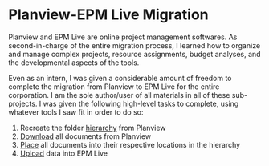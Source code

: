 Planview-EPM Live Migration
===========================

Planview and EPM Live are online project management softwares. As second-in-charge of the entire migration process, I learned how to organize and manage complex projects, resource assignments, budget analyses, and the developmental aspects of the tools.

Even as an intern, I was given a considerable amount of freedom to complete the migration from Planview to EPM Live for the entire corporation. I am the sole author/user of all materials in all of these sub-projects. I was given the following high-level tasks to complete, using whatever tools I saw fit in order to do so:

1. Recreate the folder [hierarchy](https://github.com/rishikapadia/99-Internship/tree/master/Planview-EPM%20Migration/hierarchy) from Planview
2. [Download](https://github.com/rishikapadia/99-Internship/tree/master/Planview-EPM%20Migration/download) all documents from Planview
3. [Place](https://github.com/rishikapadia/99-Internship/tree/master/Planview-EPM%20Migration/place) all documents into their respective locations in the hierarchy
4. [Upload](https://github.com/rishikapadia/99-Internship/tree/master/Planview-EPM%20Migration/upload) data into EPM Live


